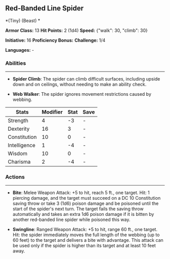 ## Red-Banded Line Spider
*(Tiny) (Beast) *

**Armor Class:** 13
**Hit Points:** 2 (1d4)
**Speed:** {"walk": 30, "climb": 30}

**Initiative:** 16
**Proficiency Bonus:**
**Challenge:** 1/4

**Languages:** -

### Abilities
 --- 
- **Spider Climb**: The spider can climb difficult surfaces, including upside down and on ceilings, without needing to make an ability check.

- **Web Walker**: The spider ignores movement restrictions caused by webbing.



| Stats | Modifier | Stat | Save
| ---- | ---- | ---- | ---- |
| Strength | 4 | -3 | - |
| Dexterity | 16 | 3 | - |
| Constitution | 10 | 0 | - |
| Intelligence | 1 | -4 | - |
| Wisdom | 10 | 0 | - |
| Charisma | 2 | -4 | - |

### Actions
 --- 
- **Bite**: Melee Weapon Attack: +5 to hit, reach 5 ft., one target. Hit: 1 piercing damage, and the target must succeed on a DC 10 Constitution saving throw or take 3 (1d6) poison damage and be poisoned until the start of the spider's next turn. The target fails the saving throw automatically and takes an extra 1d6 poison damage if it is bitten by another red-banded line spider while poisoned this way.

- **Swingline**: Ranged Weapon Attack: +5 to hit, range 60 ft., one target. Hit: the spider immediately moves the full length of the webbing (up to 60 feet) to the target and delivers a bite with advantage. This attack can be used only if the spider is higher than its target and at least 10 feet away.

